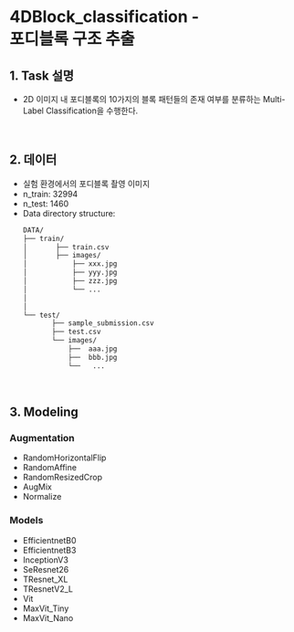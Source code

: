 # 4DBlock_classification - <br>포디블록 구조 추출

## 1. Task 설명
- 2D 이미지 내 포디블록의 10가지의 블록 패턴들의 존재 여부를 분류하는 Multi-Label Classification을 수행한다.

<br>

 ## 2. 데이터
 - 실험 환경에서의 포디블록 촬영 이미지
 - n_train: 32994
 - n_test: 1460
 - Data directory structure:
     ```bash
    DATA/
    ├── train/
    │       ├── train.csv  
    │       ├── images/
    │           ├── xxx.jpg
    │           ├── yyy.jpg
    │           ├── zzz.jpg
    │           └── ...  
    │            
    │                   
    └── test/
            ├── sample_submission.csv
            ├── test.csv
            └── images/
                ├──  aaa.jpg
                ├──  bbb.jpg
                └──   ...
    ```

<br>

## 3. Modeling
### Augmentation
- RandomHorizontalFlip
- RandomAffine
- RandomResizedCrop
- AugMix
- Normalize

### Models
- EfficientnetB0
- EfficientnetB3
- InceptionV3
- SeResnet26
- TResnet_XL
- TResnetV2_L
- Vit
- MaxVit_Tiny
- MaxVit_Nano
